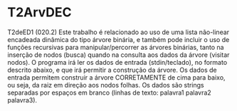 # T2ArvDEC
T2deED1 (020.2) Este trabalho é relacionado ao uso de uma lista não-linear encadeada dinâmica do tipo árvore binária, e também pode incluir o uso de funções recursivas para manipular/percorrer as árvores binárias, tanto na inserção de nodos (busca) quando na consulta aos dados da árvore (visitar nodos). O programa irá ler os dados de entrada (stdin/teclado), no formato descrito abaixo, e que irá permitir a construção da árvore. Os dados de entrada permitem construir a árvore CORRETAMENTE de cima para baixo, ou seja, da raiz em direção aos nodos folhas. Os dados são strings separadas por espaços em branco (linhas de texto: palavra1 palavra2 palavra3).
